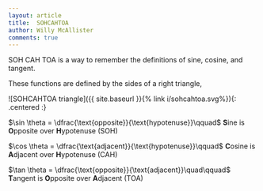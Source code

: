 ```yaml
---
layout: article
title:  SOHCAHTOA
author: Willy McAllister
comments: true
---
```


SOH CAH TOA is a way to remember the definitions of sine, cosine, and tangent.

These functions are defined by the sides of a right triangle,

![SOHCAHTOA triangle]({{ site.baseurl }}{% link i/sohcahtoa.svg%}){: .centered :}

$\sin \theta = \dfrac{\text{opposite}}{\text{hypotenuse}}\qquad$ **S**ine is **O**pposite over **H**ypotenuse (SOH)

$\cos \theta = \dfrac{\text{adjacent}}{\text{hypotenuse}}\qquad$ **C**osine is **A**djacent over **H**ypotenuse (CAH)
  
$\tan \theta = \dfrac{\text{opposite}}{\text{adjacent}}\quad\qquad$ **T**angent is **O**pposite over **A**djacent (TOA)

